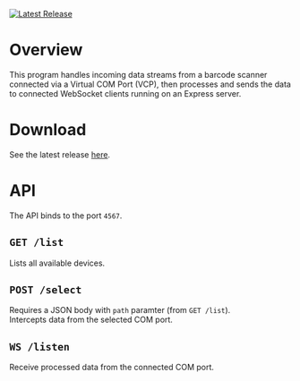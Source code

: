 [![Latest Release](https://img.shields.io/github/v/release/unlad/scanner-intercept)](https://github.com/unlad/scanner-intercept/releases/latest)

# Overview
This program handles incoming data streams from a barcode scanner connected via a Virtual COM Port (VCP), then
processes and sends the data to connected WebSocket clients running on an Express server.

# Download
See the latest release [here](https://github.com/unlad/scanner-intercept/releases/latest).

# API
The API binds to the port `4567`.

## `GET /list`
Lists all available devices.

## `POST /select`
Requires a JSON body with `path` paramter (from `GET /list`).  
Intercepts data from the selected COM port.

## `WS /listen`
Receive processed data from the connected COM port.